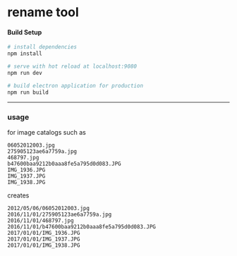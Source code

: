 # rename tool

#### Build Setup

``` bash
# install dependencies
npm install

# serve with hot reload at localhost:9080
npm run dev

# build electron application for production
npm run build


```

---

### usage

for image catalogs such as
```
06052012003.jpg
275905123ae6a7759a.jpg
468797.jpg
b47600baa9212b0aaa8fe5a795d0d083.JPG
IMG_1936.JPG
IMG_1937.JPG
IMG_1938.JPG
```

creates

```
2012/05/06/06052012003.jpg
2016/11/01/275905123ae6a7759a.jpg
2016/11/01/468797.jpg
2016/11/01/b47600baa9212b0aaa8fe5a795d0d083.JPG
2017/01/01/IMG_1936.JPG
2017/01/01/IMG_1937.JPG
2017/01/01/IMG_1938.JPG
```
